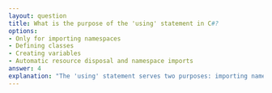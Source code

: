 ```yaml
---
layout: question
title: What is the purpose of the 'using' statement in C#?
options:
- Only for importing namespaces
- Defining classes
- Creating variables
- Automatic resource disposal and namespace imports
answer: 4
explanation: "The 'using' statement serves two purposes: importing namespaces and ensuring automatic disposal of resources that implement IDisposable, providing proper resource management."
---
```

